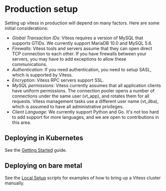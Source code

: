 # Production setup
Setting up vitess in production will depend on many factors.
Here are some initial considerations:

* *Global Transaction IDs*: Vitess requires a version of MySQL
that supports GTIDs.
We currently support MariaDB 10.0 and MySQL 5.6.
* *Firewalls*: Vitess tools and servers assume that they
can open direct TCP connection to each other. If you have
firewalls between your servers, you may have to add exceptions
to allow these communications.
* *Authentication*: If you need authentication, you
need to setup SASL, which is supported by Vitess.
* *Encryption:* Vitess RPC servers support SSL.
* *MySQL permissions*: Vitess currently assumes that all
application clients have uniform permissions.
The connection pooler opens a number of connections under
the same user (vt_app), and rotates them for all requests.
Vitess management tasks use a different user name (vt_dba),
which is assumed to have all administrative privileges.
* *Client Language*: We currently support
Python and Go.
It's not too hard to add support for more languages,
and we are open to contributions in this area.

## Deploying in Kubernetes

See the [Getting Started](http://vitess.io/getting-started/) guide.

## Deploying on bare metal

See the
[Local Setup](https://github.com/youtube/vitess/tree/master/examples/local)
scripts for examples of how to bring up a Vitess cluster manually.
